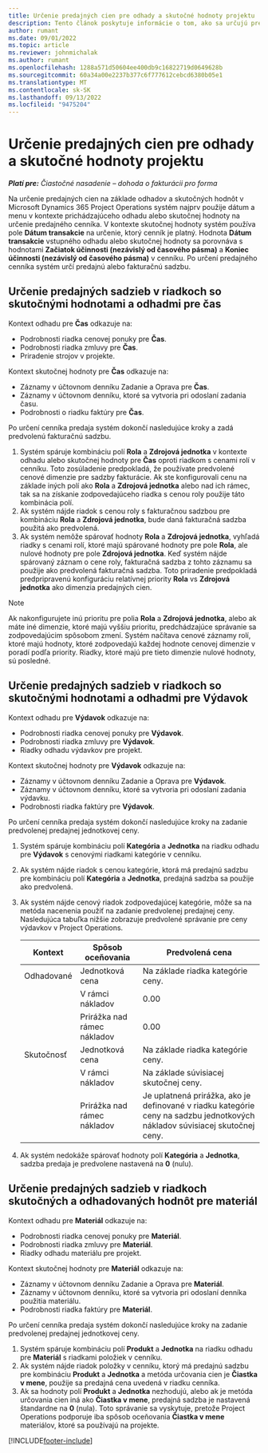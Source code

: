 ```yaml
---
title: Určenie predajných cien pre odhady a skutočné hodnoty projektu
description: Tento článok poskytuje informácie o tom, ako sa určujú predajné ceny pre odhady a aktuálne hodnoty na základe projektu.
author: rumant
ms.date: 09/01/2022
ms.topic: article
ms.reviewer: johnmichalak
ms.author: rumant
ms.openlocfilehash: 1288a571d50604ee400db9c16822719d0649628b
ms.sourcegitcommit: 60a34a00e2237b377c6f777612cebcd6380b05e1
ms.translationtype: MT
ms.contentlocale: sk-SK
ms.lasthandoff: 09/13/2022
ms.locfileid: "9475204"
---
```

# <a name="determine-sales-prices-for-project-estimates-and-actuals"></a>Určenie predajných cien pre odhady a skutočné hodnoty projektu

_**Platí pre:** Čiastočné nasadenie – dohoda o fakturácii pro forma_

Na určenie predajných cien na základe odhadov a skutočných hodnôt v Microsoft Dynamics 365 Project Operations systém najprv použije dátum a menu v kontexte prichádzajúceho odhadu alebo skutočnej hodnoty na určenie predajného cenníka. V kontexte skutočnej hodnoty systém používa pole **Dátum transakcie** na určenie, ktorý cenník je platný. Hodnota **Dátum transakcie** vstupného odhadu alebo skutočnej hodnoty sa porovnáva s hodnotami **Začiatok účinnosti (nezávislý od časového pásma)** a **Koniec účinnosti (nezávislý od časového pásma)** v cenníku. Po určení predajného cenníka systém určí predajnú alebo fakturačnú sadzbu.

## <a name="determining-sales-rates-on-actual-and-estimate-lines-for-time"></a>Určenie predajných sadzieb v riadkoch so skutočnými hodnotami a odhadmi pre čas

Kontext odhadu pre **Čas** odkazuje na:

- Podrobnosti riadka cenovej ponuky pre **Čas**.
- Podrobnosti riadka zmluvy pre **Čas**.
- Priradenie strojov v projekte.

Kontext skutočnej hodnoty pre **Čas** odkazuje na:

- Záznamy v účtovnom denníku Zadanie a Oprava pre **Čas**.
- Záznamy v účtovnom denníku, ktoré sa vytvoria pri odoslaní zadania času.
- Podrobnosti o riadku faktúry pre **Čas**. 

Po určení cenníka predaja systém dokončí nasledujúce kroky a zadá predvolenú fakturačnú sadzbu.

1. Systém spáruje kombináciu polí **Rola** a **Zdrojová jednotka** v kontexte odhadu alebo skutočnej hodnoty pre **Čas** oproti riadkom s cenami rolí v cenníku. Toto zosúladenie predpokladá, že používate predvolené cenové dimenzie pre sadzby fakturácie. Ak ste konfigurovali cenu na základe iných polí ako **Rola** a **Zdrojová jednotka** alebo nad ich rámec, tak sa na získanie zodpovedajúceho riadka s cenou roly použije táto kombinácia polí.
1. Ak systém nájde riadok s cenou roly s fakturačnou sadzbou pre kombináciu **Rola** a **Zdrojová jednotka**, bude daná fakturačná sadzba použitá ako predvolená.
1. Ak systém nemôže spárovať hodnoty **Rola** a **Zdrojová jednotka**, vyhľadá riadky s cenami rolí, ktoré majú spárované hodnoty pre pole **Rola**, ale nulové hodnoty pre pole **Zdrojová jednotka**. Keď systém nájde spárovaný záznam o cene roly, fakturačná sadzba z tohto záznamu sa použije ako predvolená fakturačná sadzba. Toto priradenie predpokladá predpripravenú konfiguráciu relatívnej priority **Rola** vs **Zdrojová jednotka** ako dimenzia predajných cien.

> [!NOTE]
> Ak nakonfigurujete inú prioritu pre polia **Rola** a **Zdrojová jednotka**, alebo ak máte iné dimenzie, ktoré majú vyššiu prioritu, predchádzajúce správanie sa zodpovedajúcim spôsobom zmení. Systém načítava cenové záznamy rolí, ktoré majú hodnoty, ktoré zodpovedajú každej hodnote cenovej dimenzie v poradí podľa priority. Riadky, ktoré majú pre tieto dimenzie nulové hodnoty, sú posledné.

## <a name="determining-sales-rates-on-actual-and-estimate-lines-for-expense"></a>Určenie predajných sadzieb v riadkoch so skutočnými hodnotami a odhadmi pre Výdavok

Kontext odhadu pre **Výdavok** odkazuje na:

- Podrobnosti riadka cenovej ponuky pre **Výdavok**.
- Podrobnosti riadka zmluvy pre **Výdavok**.
- Riadky odhadu výdavkov pre projekt.

Kontext skutočnej hodnoty pre **Výdavok** odkazuje na:

- Záznamy v účtovnom denníku Zadanie a Oprava pre **Výdavok**.
- Záznamy v účtovnom denníku, ktoré sa vytvoria pri odoslaní zadania výdavku.
- Podrobnosti riadka faktúry pre **Výdavok**. 

Po určení cenníka predaja systém dokončí nasledujúce kroky na zadanie predvolenej predajnej jednotkovej ceny.

1. Systém spáruje kombináciu polí **Kategória** a **Jednotka** na riadku odhadu pre **Výdavok** s cenovými riadkami kategórie v cenníku.
1. Ak systém nájde riadok s cenou kategórie, ktorá má predajnú sadzbu pre kombináciu polí **Kategória** a **Jednotka**, predajná sadzba sa použije ako predvolená.
1. Ak systém nájde cenový riadok zodpovedajúcej kategórie, môže sa na metóda nacenenia použiť na zadanie predvolenej predajnej ceny. Nasledujúca tabuľka nižšie zobrazuje predvolené správanie pre ceny výdavkov v Project Operations.

    | Kontext | Spôsob oceňovania | Predvolená cena |
    | --- | --- | --- |
    | Odhadované | Jednotková cena | Na základe riadka kategórie ceny. |
    |        | V rámci nákladov | 0.00 |
    |        | Prirážka nad rámec nákladov | 0.00 |
    | Skutočnosť | Jednotková cena | Na základe riadka kategórie ceny. |
    |        | V rámci nákladov | Na základe súvisiacej skutočnej ceny. |
    |        | Prirážka nad rámec nákladov | Je uplatnená prirážka, ako je definované v riadku kategórie ceny na sadzbu jednotkových nákladov súvisiacej skutočnej ceny. |

1. Ak systém nedokáže spárovať hodnoty polí **Kategória** a **Jednotka**, sadzba predaja je predvolene nastavená na **0** (nulu).

## <a name="determining-sales-rates-on-actual-and-estimate-lines-for-material"></a>Určenie predajných sadzieb v riadkoch skutočných a odhadovaných hodnôt pre materiál

Kontext odhadu pre **Materiál** odkazuje na:

- Podrobnosti riadka cenovej ponuky pre **Materiál**.
- Podrobnosti riadka zmluvy pre **Materiál**.
- Riadky odhadu materiálu pre projekt.

Kontext skutočnej hodnoty pre **Materiál** odkazuje na:

- Záznamy v účtovnom denníku Zadanie a Oprava pre **Materiál**.
- Záznamy v účtovnom denníku, ktoré sa vytvoria pri odoslaní denníka použitia materiálu.
- Podrobnosti riadka faktúry pre **Materiál**. 

Po určení cenníka predaja systém dokončí nasledujúce kroky na zadanie predvolenej predajnej jednotkovej ceny.

1. Systém spáruje kombináciu polí **Produkt** a **Jednotka** na riadku odhadu pre **Materiál** s riadkami položiek v cenníku.
1. Ak systém nájde riadok položky v cenníku, ktorý má predajnú sadzbu pre kombináciu **Produkt** a **Jednotka** a metóda určovania cien je **Čiastka v mene**, použije sa predajná cena uvedená v riadku cenníka. 
1. Ak sa hodnoty polí **Produkt** a **Jednotka** nezhodujú, alebo ak je metóda určovania cien iná ako **Čiastka v mene**, predajná sadzba je nastavená štandardne na **0** (nula). Toto správanie sa vyskytuje, pretože Project Operations podporuje iba spôsob oceňovania **Čiastka v mene** materiálov, ktoré sa používajú na projekte.

[!INCLUDE[footer-include](../../includes/footer-banner.md)]
